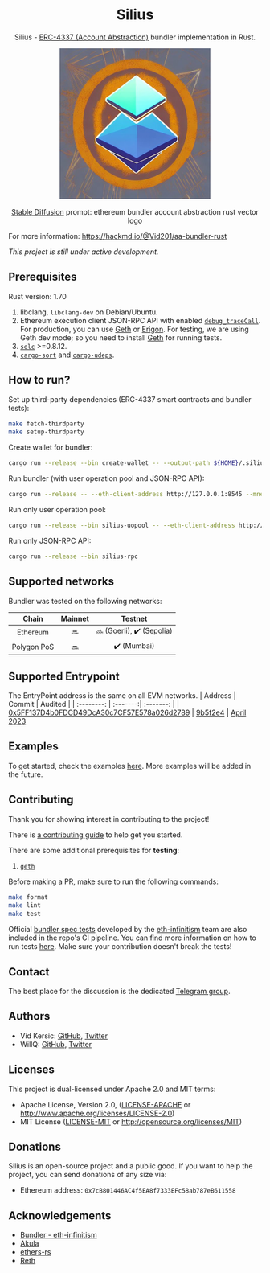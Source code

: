 # <h1 align="center"> Silius </h1>

<p align="center">Silius - <a href="https://eips.ethereum.org/EIPS/eip-4337">ERC-4337 (Account Abstraction)</a> bundler implementation in Rust.</p>

<p align="center">
    <img src="./docs/images/logo.jpeg" width="300" height="300">
</p>

<p align="center"><a href="https://huggingface.co/spaces/stabilityai/stable-diffusion">Stable Diffusion</a> prompt: ethereum bundler account abstraction rust vector logo<p>

For more information: https://hackmd.io/@Vid201/aa-bundler-rust

<i>This project is still under active development.</i>

## Prerequisites

Rust version: 1.70

1. libclang, `libclang-dev` on Debian/Ubuntu.
2. Ethereum execution client JSON-RPC API with enabled [`debug_traceCall`](https://geth.ethereum.org/docs/interacting-with-geth/rpc/ns-debug#debug_tracecall). For production, you can use [Geth](https://github.com/ethereum/go-ethereum) or [Erigon](https://github.com/ledgerwatch/erigon). For testing, we are using Geth dev mode; so you need to install [Geth](https://geth.ethereum.org/docs/getting-started/installing-geth) for running tests.
3. [`solc`](https://docs.soliditylang.org/en/v0.8.17/installing-solidity.html) >=0.8.12.
4. [`cargo-sort`](https://crates.io/crates/cargo-sort) and [`cargo-udeps`](https://crates.io/crates/cargo-udeps).

## How to run?

Set up third-party dependencies (ERC-4337 smart contracts and bundler tests):

```bash
make fetch-thirdparty
make setup-thirdparty
```

Create wallet for bundler:

```bash
cargo run --release --bin create-wallet -- --output-path ${HOME}/.silius --chain-id 5
```

Run bundler (with user operation pool and JSON-RPC API): 

```bash
cargo run --release -- --eth-client-address http://127.0.0.1:8545 --mnemonic-file ${HOME}/.silius/0xf39Fd6e51aad88F6F4ce6aB8827279cffFb92266 --beneficiary 0xf39Fd6e51aad88F6F4ce6aB8827279cffFb92266 --gas-factor 600 --min-balance 1 --entry-points 0x5FF137D4b0FDCD49DcA30c7CF57E578a026d2789 --min-stake 1 --min-unstake-delay 0 --min-priority-fee-per-gas 0 --max-verification-gas 1500000
```

Run only user operation pool:

```bash
cargo run --release --bin silius-uopool -- --eth-client-address http://127.0.0.1:8545 --entry-points 0x5FF137D4b0FDCD49DcA30c7CF57E578a026d2789 --min-stake 1 --min-unstake-delay 0 --min-priority-fee-per-gas 0 --max-verification-gas 1500000
```

Run only JSON-RPC API: 

```bash
cargo run --release --bin silius-rpc
```

## Supported networks

Bundler was tested on the following networks:

| Chain         | Mainnet   | Testnet                                       |
| :--------:    | :-------: | :-------:                                     |
| Ethereum      | :soon:    | :soon: (Goerli), :heavy_check_mark: (Sepolia) |
| Polygon PoS   | :soon:    | :heavy_check_mark: (Mumbai)                   |

## Supported Entrypoint
The EntryPoint address is the same on all EVM networks.
| Address         | Commit   | Audited                                       |
| :--------:      | :-------:| :-------:                                     |
| [0x5FF137D4b0FDCD49DcA30c7CF57E578a026d2789](https://blockscan.com/address/0x5FF137D4b0FDCD49DcA30c7CF57E578a026d2789) | [9b5f2e4](https://github.com/eth-infinitism/account-abstraction/commit/9b5f2e4bb30a81aa30761749d9e2e43fee64c768) | [April 2023](https://blog.openzeppelin.com/eip-4337-ethereum-account-abstraction-incremental-audit)


## Examples

To get started, check the examples [here](./examples/). More examples will be added in the future.

## Contributing

Thank you for showing interest in contributing to the project!

There is [a contributing guide](./CONTRIBUTING.md) to help get you started.

There are some additional prerequisites for **testing**:

1. [`geth`](https://geth.ethereum.org/docs/getting-started/installing-geth)

Before making a PR, make sure to run the following commands:

```bash
make format
make lint
make test
```

Official [bundler spec tests](https://github.com/eth-infinitism/bundler-spec-tests) developed by the [eth-infinitism](https://github.com/eth-infinitism/) team are also included in the repo's CI pipeline. You can find more information on how to run tests [here](https://github.com/eth-infinitism/bundler-spec-tests). Make sure your contribution doesn't break the tests!

## Contact

The best place for the discussion is the dedicated [Telegram group](https://t.me/+sKeRcN4j3MM3NmNk).

## Authors

- Vid Kersic: [GitHub](https://github.com/Vid201), [Twitter](https://twitter.com/vidkersic)
- WillQ: [GitHub](https://github.com/zsluedem), [Twitter](https://twitter.com/zsluedem06)

## Licenses

This project is dual-licensed under Apache 2.0 and MIT terms:

- Apache License, Version 2.0, ([LICENSE-APACHE](LICENSE-APACHE) or http://www.apache.org/licenses/LICENSE-2.0)
- MIT License ([LICENSE-MIT](LICENSE-MIT) or http://opensource.org/licenses/MIT)

## Donations

Silius is an open-source project and a public good. If you want to help the project, you can send donations of any size via:

- Ethereum address: `0x7cB801446AC4f5EA8f7333EFc58ab787eB611558`

## Acknowledgements

- [Bundler - eth-infinitism](https://github.com/eth-infinitism/bundler)
- [Akula](https://github.com/akula-bft/akula)
- [ethers-rs](https://github.com/gakonst/ethers-rs)
- [Reth](https://github.com/paradigmxyz/reth)

